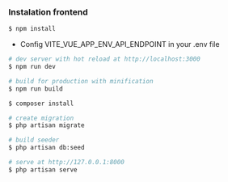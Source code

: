 ### Instalation frontend

``` bash
$ npm install
```

* Config VITE_VUE_APP_ENV_API_ENDPOINT in your .env file

``` bash
# dev server with hot reload at http://localhost:3000
$ npm run dev
```

```bash
# build for production with minification
$ npm run build
```


```bash
$ composer install
```

```bash
# create migration
$ php artisan migrate
```

```bash
# build seeder
$ php artisan db:seed
```

```bash
# serve at http://127.0.0.1:8000
$ php artisan serve
```
